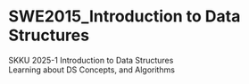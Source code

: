 # SWE2015_Introduction to Data Structures
SKKU 2025-1 Introduction to Data Structures<br>
Learning about DS Concepts, and Algorithms
